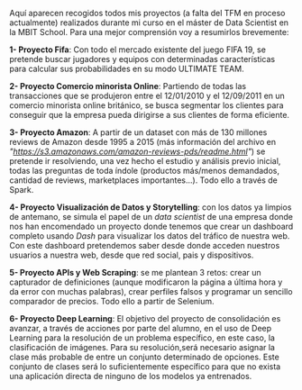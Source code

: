 Aquí aparecen recogidos todos mis proyectos (a falta del TFM en proceso actualmente) realizados durante mi curso en el máster de Data Scientist en la MBIT School. Para una mejor comprensión voy a resumirlos brevemente:

**1- Proyecto Fifa**: Con todo el mercado existente del juego FIFA 19, se pretende buscar jugadores y equipos con determinadas características para calcular sus probabilidades en su modo ULTIMATE TEAM.

**2- Proyecto Comercio minorista Online**: Partiendo de todas las transacciones que se produjeron entre el 12/01/2010 y el 12/09/2011 en un comercio minorista online británico, se busca segmentar los clientes para conseguir que la empresa pueda dirigirse a sus clientes de forma eficiente.

**3- Proyecto Amazon**: A partir de un dataset con más de 130 millones reviews de Amazon desde 1995 a 2015 (más información del archivo en _"https://s3.amazonaws.com/amazon-reviews-pds/readme.html"_) se pretende ir resolviendo, una vez hecho el estudio y análisis previo inicial, todas las preguntas de toda índole (productos más/menos demandados, cantidad de reviews, marketplaces importantes...). Todo ello a través de Spark.

**4- Proyecto Visualización de Datos y Storytelling**: con los datos ya limpios de antemano, se simula el papel de un *data scientist* de una empresa donde nos han encomendado un proyecto donde tenemos que crear un dashboard completo usando *Dash* para visualizar los datos del tráfico de nuestra web. Con este dashboard pretendemos saber desde donde acceden nuestros usuarios a nuestra web, desde que red social, pais y dispositivos.

**5- Proyecto APIs y Web Scraping**: se me plantean 3 retos: crear un capturador de definiciones (aunque modificaron la página a última hora y da error con muchas palabras), crear perfiles falsos y programar un sencillo comparador de precios. Todo ello a partir de Selenium.

**6- Proyecto Deep Learning**: El objetivo del proyecto de consolidación es avanzar, a través de acciones por parte del alumno, en el uso de Deep Learning para la resolución de un problema específico, en este caso, la clasificación de imágenes. Para su resolución,será necesario asignar la clase más probable de entre un conjunto determinado de opciones. Este conjunto de clases será lo suficientemente específico para que no exista una aplicación directa de ninguno de los modelos ya entrenados.
